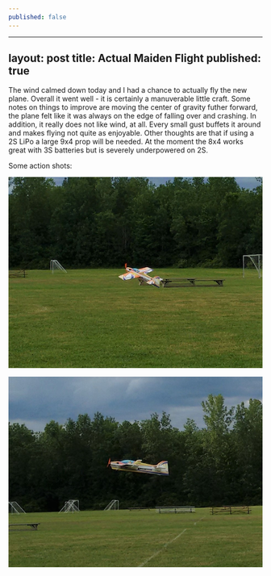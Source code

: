 ```yaml
---
published: false
---
```

---
layout: post
title: Actual Maiden Flight
published: true
---

The wind calmed down today and I had a chance to actually fly the new plane. Overall it went well - it is certainly a manuverable little craft. Some notes on things to improve are moving the center of gravity futher forward, the plane felt like it was always on the edge of falling over and crashing. In addition, it really does not like wind, at all. Every small gust buffets it around and makes flying not quite as enjoyable. Other thoughts are that if using a 2S LiPo a large 9x4 prop will be needed. At the moment the 8x4 works great with 3S batteries but is severely underpowered on 2S. 

Some action shots:

![Graceful like a bird](/images/IMG_20170624_165034507.jpg)

![Coasting along](/images/IMG_20170624_165058328.jpg)
